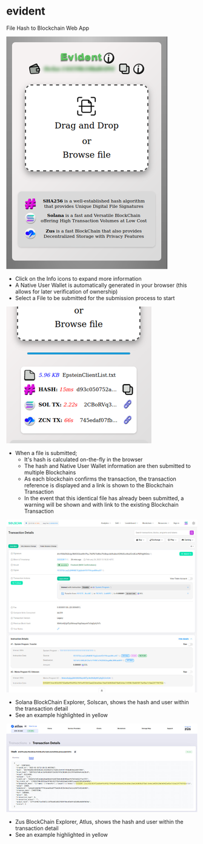 # evident
File Hash to Blockchain Web App

![Main Page](https://github.com/sculptex/evident/blob/76e444aa9782da605b5c5d0211407c6657477794/img/evident.png)
* Click on the Info icons to expand more information
* A Native User Wallet is automatically generated in your browser (this allows for later verification of ownership)
* Select a File to be submitted for the submission process to start

![Submit File](https://github.com/sculptex/evident/blob/864bb2f727d2627fba4442f7ad3a8d687201b5f5/img/evident-file.png)
* When a file is submitted;
  * It's hash is calculated on-the-fly in the browser
  * The hash and Native User Wallet information are then submitted to multiple Blockchains
  * As each blockchain confirms the transaction, the transaction reference is displayed and a link is shown to the Blockchain Transaction
  * In the event that this identical file has already been submitted, a warning will be shown and with link to the existing Blockchain Transaction

![Solana Transaction](https://github.com/sculptex/evident/blob/cfaebf65dc6a9d7bcf9cc7a0335c44ea09fe84d2/img/evident-sol.jpg)
* Solana BlockChain Explorer, Solscan, shows the hash and user within the transaction detail
* See an example highlighted in yellow

![Zus Transaction](https://github.com/sculptex/evident/blob/d45a7dad626d593b95a86c3c1adf464680448537/img/evident-zcn.jpg)
* Zus BlockChain Explorer, Atlus, shows the hash and user within the transaction detail
* See an example highlighted in yellow

